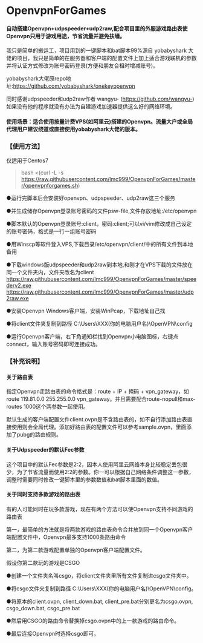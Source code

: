# OpenvpnForGames
#### 自动搭建Openvpn+udpspeeder+udp2raw,配合项目里的外服游戏路由表使Openvpn只用于游戏用途，节省流量并避免扶墙。
我只是简单的搬运工，项目用到的一键脚本和bat脚本99%源自 yobabyshark 大佬的项目，我只是简单的在服务器和客户端的配置文件上加上适合游戏联机的参数并将认证方式修改为账号密码登录(方便和朋友合租时增减账号)。

yobabyshark大佬原repo地址:https://github.com/yobabyshark/onekeyopenvpn

同时感谢udpspeeder和udp2raw作者 wangyu- (https://github.com/wangyu-) 如果没有他的程序就没有办法为自建游戏加速器提供这么好的网络环境。

#### 使用场景：适合使用按量计费VPS(如阿里云)搭建的Openvpn。流量大户或全局代理用户建议绕道或直接使用yobabyshark大佬的版本。

### 【使用方法】
仅适用于Centos7

> bash <(curl -L -s https://raw.githubusercontent.com/lmc999/OpenvpnForGames/master/openvpnforgames.sh)

●运行完脚本后会安装好openvpn、udpspeeder、udp2raw这三个服务

●并生成储存Openvpn登录账号密码的文件psw-file,文件存放地址:/etc/openvpn

●脚本默认的Openvpn登录账号:client，密码:client;可以vi/vim修改成自己设定的账号密码，格式是一行一组账号密码

●用Winscp等软件登入VPS,下载目录/etc/openvpn/client/中的所有文件到本地备用

●下载windows版udpspeeder和udp2raw到本地,和刚才在VPS下载的文件放在同一个文件夹内，文件夹改名为client
https://raw.githubusercontent.com/lmc999/OpenvpnForGames/master/speederv2.exe
https://raw.githubusercontent.com/lmc999/OpenvpnForGames/master/udp2raw.exe

●安装Openvpn Windows客户端，安装WinPcap，下载地址自己找

●将client文件夹复制到路径 C:\Users\XXX(你的电脑用户名)\OpenVPN\config

●运行Openvpn客户端，右下角通知栏找到Openvpn小电脑图标，右键点connect，输入账号密码即可连接成功。

### 【补充说明】
#### 关于路由表
指定Openvpn走路由表的命令格式是：route + IP + 掩码 +  vpn_gateway，如 route 119.81.0.0 255.255.0.0 vpn_gateway。并且需要配合route-nopull和max-routes 1000这个两参数一起使用。

默认生成的客户端配置文件client.ovpn是不含路由表的，如不自行添加路由表直接使用则会全局代理。添加好路由表的配置文件可以参考sample.ovpn，里面添加了pubg的路由规则。

#### 关于Udpspeeder的默认Fec参数
这个项目中的默认Fec参数是2:2，因本人使用阿里云网络本身比较稳定丢包很少，为了节省流量而使用2:2的参数。你一可以根据自己网络条件调整这一参数，调整时需要同时修改一键脚本里的参数数值和bat脚本里面的数值。

#### 关于同时支持多款游戏的路由表
有的人可能同时在玩多款游戏，现在有两个方法可以使Openvpn支持不同游戏的路由表

第一，最简单的方法就是将两款游戏的路由表命令合并放到同一个Openvpn客户端配置文件中，Openvpn最多支持1000条路由命令

第二，为第二款游戏配置单独的Openvpn客户端配置文件。

假设你第二款玩的游戏是CSGO

●创建一个文件夹名叫csgo，将client文件夹里所有文件复制进csgo文件夹中。

●将csgo文件夹复制到路径 C:\Users\XXX(你的电脑用户名)\OpenVPN\config。

●将原本的client.ovpn, client_down.bat, client_pre.bat分别更名为csgo.ovpn, csgo_down.bat, csgo_pre.bat 

●然后用CSGO的路由命令替换掉csgo.ovpn中的上一款游戏的路由命令。

●最后连接Openvpn时选择csgo即可。
